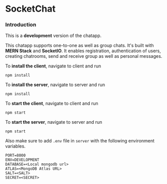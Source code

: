 # SocketChat
### Introduction 
This is a **development** version of the chatapp. 

This chatapp supports one-to-one as well as group chats. It's built with **MERN Stack** and **SocketIO**. It enables registration, authentication of users, creating chatrooms, send and receive group as well as personal messages. 

To **install the client**, navigate to client and run

```
npm install
```

To **install the server**, navigate to server and run

```
npm install
```

To **start the client**, navigate to client and run

```
npm start
```

To **start the server**, navigate to server and run

```
npm start
```

Also make sure to add `.env` file in `server` with the following environment variables.

```
PORT=8000
ENV=DEVELOPMENT
DATABASE=<Local mongodb url>
ATLAS=<MongoDB Atlas URL>
SALT=<SALT>
SECRET=<SECRET>
```
